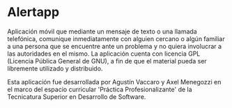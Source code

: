 # Alertapp
Aplicación móvil que mediante un mensaje de texto o una llamada telefónica, comunique inmediatamente con alguien cercano o algún familiar a una persona que se encuentre ante un problema y no quiera involucrar a las autoridades en el mismo. 
La aplicación cuenta con licencia GPL (Licencia Pública General de GNU), a fin de que el material pueda ser libremente utilizado y distribuido.

Esta aplicación fue desarrollada por Agustín Vaccaro y Axel Menegozzi en el marco del espacio curricular 'Práctica Profesionalizante' de la Tecnicatura Superior en Desarrollo de Software.
